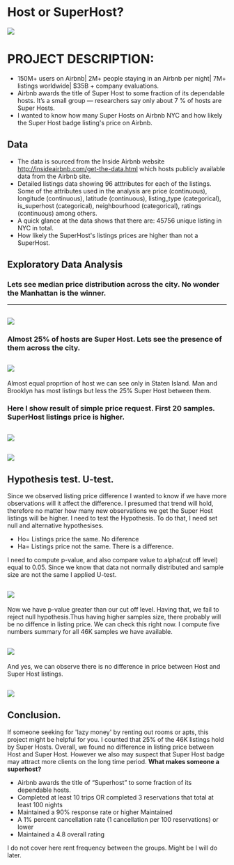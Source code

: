 # Host or SuperHost?
![](https://github.com/evgenygrobov/AIRBNB_NYC/blob/main/pictures/ny_baby.jpeg)
# PROJECT DESCRIPTION: 

- 150M+ users on Airbnb| 2M+ people staying in an Airbnb per night| 7M+ listings worldwide| $35B + company evaluations.
-  Airbnb awards the title of Super Host to some fraction of its dependable hosts. It’s a small group — researchers say only about 7 % of hosts are Super Hosts.
- I wanted to know how many Super Hosts on Airbnb NYC and how likely the Super Host badge listing's price on Airbnb.

## Data

* The data is sourced from the Inside Airbnb website http://insideairbnb.com/get-the-data.html which hosts publicly available data from the Airbnb site.
* Detailed listings data showing 96 atttributes for each of the listings. Some of the attributes used in the analysis are price (continuous), longitude (continuous), latitude (continuous), listing_type (categorical), is_superhost (categorical), neighbourhood (categorical), ratings (continuous) among others.
* A quick glance at the data shows that there are: 45756 unique listing in NYC in total.
* How likely the SuperHost's listings prices are higher than not a SuperHost.

## Exploratory Data Analysis

### Lets see median price distribution across the city. No wonder the Manhattan is the winner.
---

![](https://github.com/evgenygrobov/Host_or_SuperHost/blob/main/images/price%20nyc.png)
---


### Almost 25% of hosts are Super Host. Lets see the presence of them across the city.
![](https://github.com/evgenygrobov/Host_or_SuperHost/blob/main/images/hostsPortion.png)
---

Almost equal proprtion of host we can see only in Staten Island. Man and Brooklyn has most listings but less the 25% Super Host between them.

### Here I show result of simple price request. First 20 samples. SuperHost listings price is higher. 

![](https://github.com/evgenygrobov/Host_or_SuperHost/blob/main/images/first_20.png)
---

![](https://github.com/evgenygrobov/Host_or_SuperHost/blob/main/images/first_20numbers.png)
---

## Hypothesis test. U-test.

Since we observed listing price difference I wanted to know if we have more observations will it affect the difference.
I presumed that trend will hold, therefore no matter how many new observations we get the Super Host listings will be higher. 
I need to test the Hypothesis. To do that, I need set null and alternative hypothesises.

* Ho= Listings price the same. No diference
* Ha= Listings price not the same. There is a difference.

I need to compute p-value, and also compare value to alpha(cut off level) equal to 0.05. 
Since we know that data not normally distributed and sample size are not the same I applied U-test.


![](https://github.com/evgenygrobov/Host_or_SuperHost/blob/main/images/U_test.png)
---

Now we have p-value greater than our cut off level. Having that, we fail to reject null hypothesis.Thus having higher samples size, there probably will be no diffence in listing price. 
We can check this right now. I compute five numbers summary for all 46K samples we have available.

![](https://github.com/evgenygrobov/Host_or_SuperHost/blob/main/images/STATISTICS.png)
---

And yes, we can observe there is no difference in price between Host and Super Host listings.


![](https://github.com/evgenygrobov/Host_or_SuperHost/blob/main/images/statistical%20view%20on%20price%20distribition.png)
---

## Conclusion. 
If someone seeking for 'lazy money' by renting out rooms or apts, this project might be helpful for you. I counted that 25% of the 46K listings hold by Super Hosts. Overall, we found no difference in listing price between Host and Super Host.
However we also may suspect that Super Host badge may attract more clients on the long time period.
**What makes someone a superhost?** 
* Airbnb awards the title of “Superhost” to some fraction of its dependable hosts. 
* Completed at least 10 trips OR completed 3 reservations that total at least 100 nights 
* Maintained a 90% response rate or higher Maintained 
* A 1% percent cancellation rate (1 cancellation per 100 reservations) or lower
* Maintained a 4.8 overall rating

I do not cover here rent frequency between the groups. Might be I will do later.
